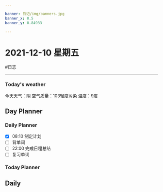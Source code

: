 ```yaml
---

banner: 日记/img/banners.jpg
banner_x: 0.5
banner_y: 0.84933

---
```

# 2021-12-10 星期五
#日志 

---

### Today's weather
今天天气：阴
空气质量：103轻度污染
温度：9度
## Day Planner

### Daily Planner
- [x] 08:10 制定计划
- [ ] 背单词
- [ ] 22:00 完成日程总结
- [ ] 复习单词

### Today Planner

## Daily


